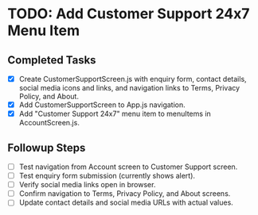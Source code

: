 # TODO: Add Customer Support 24x7 Menu Item

## Completed Tasks
- [x] Create CustomerSupportScreen.js with enquiry form, contact details, social media icons and links, and navigation links to Terms, Privacy Policy, and About.
- [x] Add CustomerSupportScreen to App.js navigation.
- [x] Add "Customer Support 24x7" menu item to menuItems in AccountScreen.js.

## Followup Steps
- [ ] Test navigation from Account screen to Customer Support screen.
- [ ] Test enquiry form submission (currently shows alert).
- [ ] Verify social media links open in browser.
- [ ] Confirm navigation to Terms, Privacy Policy, and About screens.
- [ ] Update contact details and social media URLs with actual values.
